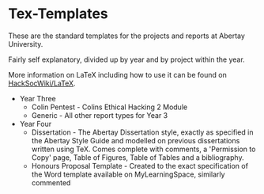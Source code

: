 # Tex-Templates

These are the standard templates for the projects and reports at Abertay University.

Fairly self explanatory, divided up by year and by project within the year.

More information on LaTeX including how to use it can be found on [HackSocWiki/LaTeX](https://wiki.hacksoc.co.uk/help-guides/programming-scripting/latex).

* Year Three
    * Colin Pentest - Colins Ethical Hacking 2 Module
    * Generic - All other report types for Year 3
* Year Four
    * Dissertation - The Abertay Dissertation style, exactly as specified in the Abertay Style Guide and modelled on previous dissertations written using TeX. Comes complete with comments, a 'Permission to Copy' page, Table of Figures, Table of Tables and a bibliography.
    * Honours Proposal Template - Created to the exact specification of the Word template available on MyLearningSpace, similarly commented

